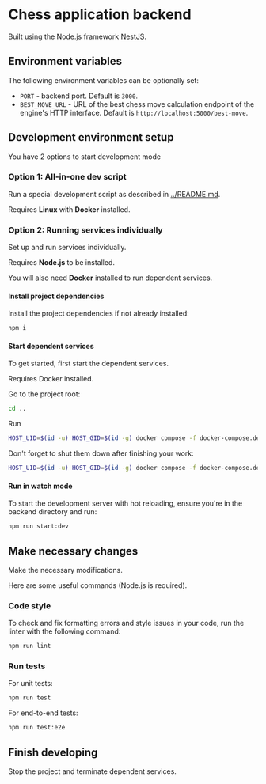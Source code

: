 # Chess application backend

Built using the Node.js framework [NestJS](https://docs.nestjs.com).

## Environment variables

The following environment variables can be optionally set:
- `PORT` - backend port. Default is `3000`.
- `BEST_MOVE_URL` - URL of the best chess move calculation endpoint of the engine's HTTP interface. Default is `http://localhost:5000/best-move`.

## Development environment setup

You have 2 options to start development mode

### Option 1: All-in-one dev script

Run a special development script as described in [../README.md](../README.md#option-1-all-in-one-dev-script).

Requires **Linux** with **Docker** installed.

### Option 2: Running services individually

Set up and run services individually.

Requires **Node.js** to be installed.

You will also need **Docker** installed to run dependent services.

#### Install project dependencies

Install the project dependencies if not already installed:

```sh
npm i
```

#### Start dependent services

To get started, first start the dependent services.

Requires Docker installed.

Go to the project root:
```sh
cd ..
```

Run
```sh
HOST_UID=$(id -u) HOST_GID=$(id -g) docker compose -f docker-compose.dev.yml up -d engine
```

Don't forget to shut them down after finishing your work:
```sh
HOST_UID=$(id -u) HOST_GID=$(id -g) docker compose -f docker-compose.dev.yml down
```

#### Run in watch mode

To start the development server with hot reloading, ensure you're in the backend directory and run:

```sh
npm run start:dev
```

## Make necessary changes

Make the necessary modifications.

Here are some useful commands (Node.js is required).

### Code style

To check and fix formatting errors and style issues in your code, run the linter with the following command:

```sh
npm run lint
```

### Run tests

For unit tests:

```sh
npm run test
```

For end-to-end tests:

```sh
npm run test:e2e
```

## Finish developing

Stop the project and terminate dependent services.
